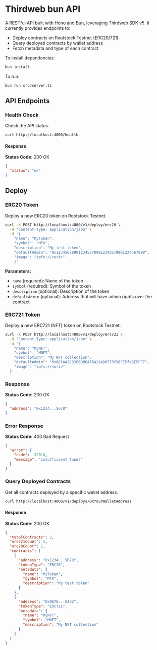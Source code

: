# Thirdweb bun API

A RESTful API built with Hono and Bun, leveraging Thirdweb SDK v5. It currently provides endpoints to:

- Deploy contracts on Rootstock Testnet (ERC20/721)
- Query deployed contracts by wallet address
- Fetch metadata and type of each contract

To install dependencies:

```bash
bun install
```

To run:

```bash
bun run src/server.ts
```

## API Endpoints

### Health Check

Check the API status.

```bash
curl http://localhost:4000/health
```

#### Response

**Status Code:** 200 OK

```json
{
  "status": "ok"
}
```

## Deploy

### ERC20 Token

Deploy a new ERC20 token on Rootstock Testnet.

```bash
curl -X POST http://localhost:4000/v1/deploy/erc20 \
  -H "Content-Type: application/json" \
  -d '{
    "name": "MyToken",
    "symbol": "MTK",
    "description": "My test token",
    "defaultAdmin": "0x1234567890123456789012345678901234567890",
    "image": "ipfs://<uri>"
    }'
```

**Parameters:**

- `name` (required): Name of the token
- `symbol` (required): Symbol of the token  
- `description` (optional): Description of the token
- `defaultAdmin` (optional): Address that will have admin rights over the contract

### ERC721 Token

Deploy a new ERC721 (NFT) token on Rootstock Testnet.

```bash
curl -X POST http://localhost:4000/v1/deploy/erc721 \
  -H "Content-Type: application/json" \
  -d '{
    "name": "MyNFT",
    "symbol": "MNFT",
    "description": "My NFT collection",
    "defaultAdmin": "0x681AA2C3266Dd8435411490773f28FE5fa0E5FF7",
    "image": "ipfs://<uri>"
  }'
```

### Response

**Status Code:** 200 OK

```json
{
  "address": "0x1234...5678"  
}
```

### Error Response

**Status Code:** 400 Bad Request

```json
{
  "error": {
    "code": -32010,
    "message": "insufficient funds"
  }
}
```

### Query Deployed Contracts

Get all contracts deployed by a specific wallet address.

```bash
curl http://localhost:4000/v1/deploys/0xYourWalletAddress
```

#### Response

**Status Code:** 200 OK

```json
{
  "totalContracts": 2,
  "erc721Count": 1,
  "erc20Count": 1,
  "contracts": [
    {
      "address": "0x1234...5678",
      "tokenType": "ERC20",
      "metadata": {
        "name": "MyToken",
        "symbol": "MTK",
        "description": "My test token"
      }
    },
    {
      "address": "0x9876...5432",
      "tokenType": "ERC721",
      "metadata": {
        "name": "MyNFT",
        "symbol": "MNFT",
        "description": "My NFT collection"
      }
    }
  ]
}
```

